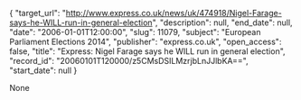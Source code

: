 {
  "target_url": "http://www.express.co.uk/news/uk/474918/Nigel-Farage-says-he-WILL-run-in-general-election", 
  "description": null, 
  "end_date": null, 
  "date": "2006-01-01T12:00:00", 
  "slug": 11079, 
  "subject": "European Parliament Elections 2014", 
  "publisher": "express.co.uk", 
  "open_access": false, 
  "title": "Express: Nigel Farage says he WILL run in general election", 
  "record_id": "20060101T120000/z5CMsDSILMzrjbLnJJlbKA==", 
  "start_date": null
}

None